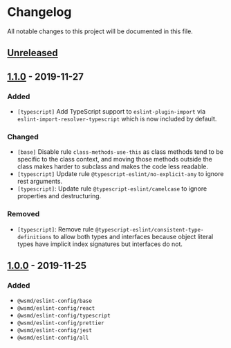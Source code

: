 # Changelog

All notable changes to this project will be documented in this file.

## [Unreleased]

## [1.1.0] - 2019-11-27

### Added

- `[typescript]` Add TypeScript support to `eslint-plugin-import` via `eslint-import-resolver-typescript` which is now included by default.

### Changed

- `[base]` Disable rule `class-methods-use-this` as class methods tend to be specific to the class context, and moving those methods outside the class makes harder to subclass and makes the code less readable.
- `[typescript]` Update rule `@typescript-eslint/no-explicit-any` to ignore rest arguments.
- `[typescript]`: Update rule `@typescript-eslint/camelcase` to ignore properties and destructuring.
### Removed

- `[typescript]`: Remove rule `@typescript-eslint/consistent-type-definitions` to allow both types and interfaces because object literal types have implicit index signatures but interfaces do not.

## [1.0.0] - 2019-11-25

### Added

- `@wsmd/eslint-config/base`
- `@wsmd/eslint-config/react`
- `@wsmd/eslint-config/typescript`
- `@wsmd/eslint-config/prettier`
- `@wsmd/eslint-config/jest`
- `@wsmd/eslint-config/all`

[unreleased]: https://github.com/wsmd/eslint-config/compare/v1.1.0...HEAD
[1.1.0]: https://github.com/wsmd/eslint-config/compare/v1.0.0...v1.1.0
[1.0.0]: https://github.com/wsmd/eslint-config/releases/tag/v1.0.0
